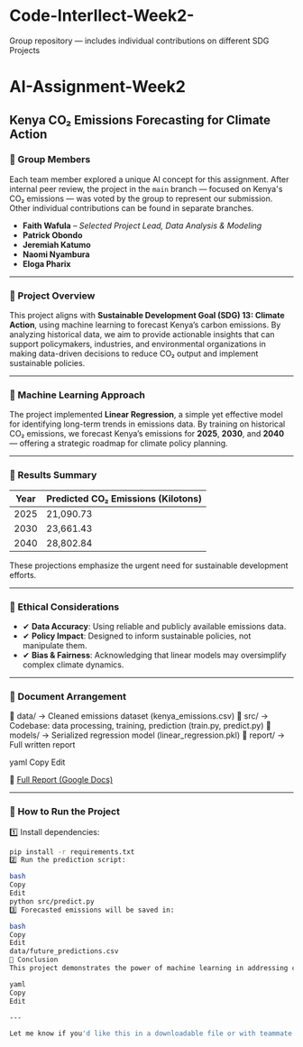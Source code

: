 # Code-Interllect-Week2-
Group repository — includes individual contributions on different SDG Projects

# AI-Assignment-Week2

## Kenya CO₂ Emissions Forecasting for Climate Action

### 👥 Group Members

Each team member explored a unique AI concept for this assignment. After internal peer review, the project in the `main` branch — focused on Kenya's CO₂ emissions — was voted by the group to represent our submission. Other individual contributions can be found in separate branches.

- **Faith Wafula** – *Selected Project Lead, Data Analysis & Modeling*
- **Patrick Obondo** 
- **Jeremiah Katumo** 
- **Naomi Nyambura** 
- **Eloga Pharix** 

---

### 🔹 Project Overview

This project aligns with **Sustainable Development Goal (SDG) 13: Climate Action**, using machine learning to forecast Kenya’s carbon emissions. By analyzing historical data, we aim to provide actionable insights that can support policymakers, industries, and environmental organizations in making data-driven decisions to reduce CO₂ output and implement sustainable policies.

---

### 🔹 Machine Learning Approach

The project implemented **Linear Regression**, a simple yet effective model for identifying long-term trends in emissions data. By training on historical CO₂ emissions, we forecast Kenya’s emissions for **2025**, **2030**, and **2040** — offering a strategic roadmap for climate policy planning.

---

### 🔹 Results Summary

| Year  | Predicted CO₂ Emissions (Kilotons) |
|-------|------------------------------------|
| 2025  | 21,090.73                          |
| 2030  | 23,661.43                          |
| 2040  | 28,802.84                          |

These projections emphasize the urgent need for sustainable development efforts.

---

### 🔹 Ethical Considerations

- ✔ **Data Accuracy**: Using reliable and publicly available emissions data.
- ✔ **Policy Impact**: Designed to inform sustainable policies, not manipulate them.
- ✔ **Bias & Fairness**: Acknowledging that linear models may oversimplify complex climate dynamics.

---

### 🔹 Document Arrangement

📂 data/ → Cleaned emissions dataset (kenya_emissions.csv)
📂 src/ → Codebase: data processing, training, prediction (train.py, predict.py)
📂 models/ → Serialized regression model (linear_regression.pkl)
📂 report/ → Full written report

yaml
Copy
Edit

📄 [Full Report (Google Docs)]( https://docs.google.com/document/d/1qlCjOBYlBZ10DlbCNMNSGRjxDrqul99hMeofAPtLxgM/edit?usp=sharing )

---

### 🔹 How to Run the Project

1️⃣ Install dependencies:
```bash
pip install -r requirements.txt
2️⃣ Run the prediction script:

bash
Copy
Edit
python src/predict.py
3️⃣ Forecasted emissions will be saved in:

bash
Copy
Edit
data/future_predictions.csv
🔹 Conclusion
This project demonstrates the power of machine learning in addressing climate challenges by providing a predictive view of CO₂ emissions. Future iterations may integrate more advanced time series models (e.g.,ARIMA,LSTM) and broader environmental data. Our goal is to continue building tools that guide informed and sustainable decision-making in Kenya and beyond.

yaml
Copy
Edit

---

Let me know if you'd like this in a downloadable file or with teammate names prefilled.







